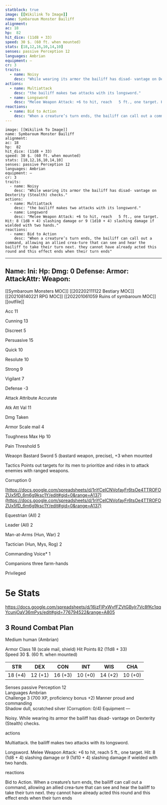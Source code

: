 ```yaml
---
statblock: true
image: [[Wikilink To Image]]
name: Symbaroum Monster Bailiff
alignment:
ac: 18
hp:  82
hit_dice: (11d8 + 33)
speed: 30 $. (60 ft. when mounted)
stats: [18,12,16,10,14,10]
senses: passive Perception 12
languages: Ambrian
equipment: —
cr: 3
traits:
  - name: Noisy
    desc: "While wearing its armor the bailiff has disad- vantage on Dexterity (Stealth) checks."
actions:
  - name: Multiattack
    desc: "the bailiff makes two attacks with its longsword."
  - name: Longsword
    desc: "Melee Weapon Attack: +6 to hit, reach   5 ft., one target. Hit: 8 (1d8 + 4) slashing damage or 9 (1d10 + 4) slashing damage if wielded with two hands."
reactions:
  - name: Bid to Action
    desc: "When a creature’s turn ends, the bailiff can call out a command, allowing an allied crea-ture that can see and hear the bailiff to take their turn next. they cannot have already acted this round and this effect ends when their turn ends"
---
```

```statblock
image: [[Wikilink To Image]]
name: Symbaroum Monster Bailiff
alignment:
ac: 18
hp:  82
hit_dice: (11d8 + 33)
speed: 30 $. (60 ft. when mounted)
stats: [18,12,16,10,14,10]
senses: passive Perception 12
languages: Ambrian
equipment: —
cr: 3
traits:
  - name: Noisy
    desc: "While wearing its armor the bailiff has disad- vantage on Dexterity (Stealth) checks."
actions:
  - name: Multiattack
    desc: "the bailiff makes two attacks with its longsword."
  - name: Longsword
    desc: "Melee Weapon Attack: +6 to hit, reach   5 ft., one target. Hit: 8 (1d8 + 4) slashing damage or 9 (1d10 + 4) slashing damage if wielded with two hands."
reactions:
  - name: Bid to Action
    desc: "When a creature’s turn ends, the bailiff can call out a command, allowing an allied crea-ture that can see and hear the bailiff to take their turn next. they cannot have already acted this round and this effect ends when their turn ends"
```
---
Name: 
Ini: 
Hp: 
Dmg: 0
Defense: 
Armor: 
AttackAttr: 
Weapon: 
---
[[Symbaroum Monsters MOC]]
[[202202111122 Bestiary MOC]]
[[202108140221 RPG MOC]]
[[202201061059 Ruins of symbaroum MOC]]
[[outfile]]

Acc 11

Cunning 13

Discreet 5

Persuasive 15

Quick 10

Resolute 10

Strong 9

Vigilant 7

Defense -3

Attack Attribute Accurate

Atk Att Val 11

Dmg Taken

Armor Scale mail 4

Toughness Max Hp 10

Pain Threshold 5

Weaopn Bastard Sword 5 (bastard weapon, precise), +3 when mounted

Tactics Points out targets for its men to prioritize and rides in to attack enemies with ranged weapons.

Corruption 0

[https://docs.google.com/spreadsheets/d/1nYCeICNVofayFr6tsOe4TTROFOZUx5fD_6m6g9ksc1Y/edit#gid=0&range=A137](https://docs.google.com/spreadsheets/d/1nYCeICNVofayFr6tsOe4TTROFOZUx5fD_6m6g9ksc1Y/edit#gid=0&range=A137)

Equestrian (All) 2

Leader (All) 2

Man-at-Arms (Hun, War) 2

Tactician (Hun, Mys, Rog) 2

Commanding Voice* 1

Companions three farm-hands

Privileged

# 5e Stats 
https://docs.google.com/spreadsheets/d/16jzFlPxWvfFZVtGBylr7Vc8fKc1qqYcunjOaV36mPys/edit#gid=776794522&range=A805
## 3 Round Combat Plan

Medium human (Ambrian)

Armor Class 18 (scale mail, shield)
Hit Points 82 (11d8 + 33)  
Speed 30 $. (60 ft. when mounted)

| STR     | DEX     | CON     | INT     | WIS     | CHA     |
| ------- | ------- | ------- | ------- | ------- | ------- |
| 18 (+4) | 12 (+1) | 16 (+3) | 10 (+0) | 14 (+2) | 10 (+0) |

Senses passive Perception 12  
Languages Ambrian  
Challenge 3 (700 XP, proficiency bonus +2) 
Manner proud and commanding  
Shadow dull, scratched silver (Corruption: 0/4)
Equipment —

Noisy. While wearing its armor the bailiff has disad- vantage on Dexterity (Stealth) checks.

actions

Multiattack. the bailiff makes two attacks with its longsword.

Longsword. Melee Weapon Attack: +6 to hit, reach   5 ft., one target. Hit: 8 (1d8 + 4) slashing damage or 9 (1d10 + 4) slashing damage if wielded with two hands.

reactions

Bid to Action. When a creature’s turn ends, the bailiff can call out a command, allowing an allied crea-ture that can see and hear the bailiff to take their turn next. they cannot have already acted this round and this effect ends when their turn ends

